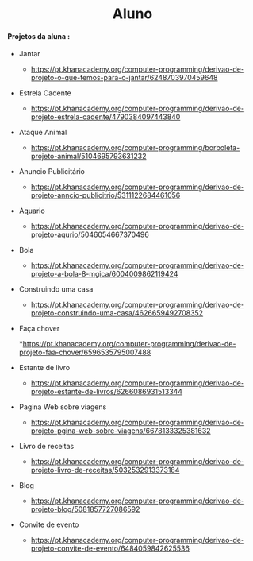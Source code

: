 

<div style="text-align : center" ><h1> Aluno </h1> </div>



#### Projetos da aluna :

* Jantar 
  * https://pt.khanacademy.org/computer-programming/derivao-de-projeto-o-que-temos-para-o-jantar/6248703970459648



* Estrela Cadente
  * https://pt.khanacademy.org/computer-programming/derivao-de-projeto-estrela-cadente/4790384097443840



* Ataque Animal 
  * https://pt.khanacademy.org/computer-programming/borboleta-projeto-animal/5104695793631232



* Anuncio Publicitário
  * https://pt.khanacademy.org/computer-programming/derivao-de-projeto-anncio-publicitrio/5311122684461056

  

* Aquario 
  * https://pt.khanacademy.org/computer-programming/derivao-de-projeto-aqurio/5046054667370496



* Bola
  *  https://pt.khanacademy.org/computer-programming/derivao-de-projeto-a-bola-8-mgica/6004009862119424



* Construindo uma casa

  *  https://pt.khanacademy.org/computer-programming/derivao-de-projeto-construindo-uma-casa/4626659492708352

  

* Faça chover

  *https://pt.khanacademy.org/computer-programming/derivao-de-projeto-faa-chover/6596535795007488  

  

* Estante de livro

  * https://pt.khanacademy.org/computer-programming/derivao-de-projeto-estante-de-livros/6266086931513344 

  

* Pagina Web sobre viagens

  *  https://pt.khanacademy.org/computer-programming/derivao-de-projeto-pgina-web-sobre-viagens/6678133325381632

  

* Livro de receitas

  * https://pt.khanacademy.org/computer-programming/derivao-de-projeto-livro-de-receitas/5032532913373184

  

* Blog 

  * https://pt.khanacademy.org/computer-programming/derivao-de-projeto-blog/5081857727086592

  

* Convite de evento

  *  https://pt.khanacademy.org/computer-programming/derivao-de-projeto-convite-de-evento/6484059842625536

  
